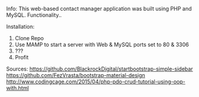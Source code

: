 Info:
This web-based contact manager application was built using PHP and MySQL. Functionality..

Installation:
1. Clone Repo
2. Use MAMP to start a server with Web & MySQL ports set to 80 & 3306
3. ???
4. Profit

Sources:
https://github.com/BlackrockDigital/startbootstrap-simple-sidebar
https://github.com/FezVrasta/bootstrap-material-design
http://www.codingcage.com/2015/04/php-pdo-crud-tutorial-using-oop-with.html
